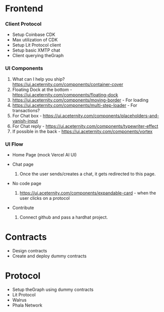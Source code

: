 # Frontend

### Client Protocol

- Setup Coinbase CDK
- Max utilization of CDK
- Setup Lit Protocol client
- Setup basic XMTP chat
- Client querying theGraph

### UI Components

1. What can I help you ship? https://ui.aceternity.com/components/container-cover
2. Floating Dock at the bottom - https://ui.aceternity.com/components/floating-dock
3. https://ui.aceternity.com/components/moving-border - For loading
4. https://ui.aceternity.com/components/multi-step-loader - For transactions?
5. For Chat box - https://ui.aceternity.com/components/placeholders-and-vanish-input
6. For Chat reply - https://ui.aceternity.com/components/typewriter-effect
7. If possible in the back - https://ui.aceternity.com/components/vortex

### UI Flow

- Home Page (mock Vercel AI UI)

- Chat page
  1. Once the user sends/creates a chat, it gets redirected to this page.
- No code page
  1. https://ui.aceternity.com/components/expandable-card - when the user clicks on a protocol
- Contribute
  1. Connect github and pass a hardhat project.

# Contracts

- Design contracts
- Create and deploy dummy contracts

# Protocol

- Setup theGraph using dummy contracts
- Lit Protocol
- Walrus
- Phala Network
